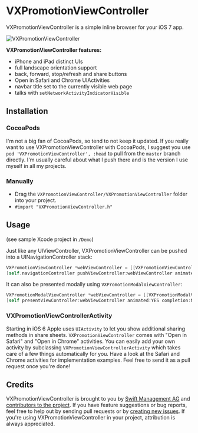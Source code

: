 # VXPromotionViewController

VXPromotionViewController is a simple inline browser for your iOS 7 app.

![VXPromotionViewController](http://cl.ly/SQVO/download/GitHub.png)

**VXPromotionViewController features:**

* iPhone and iPad distinct UIs
* full landscape orientation support
* back, forward, stop/refresh and share buttons
* Open in Safari and Chrome UIActivities
* navbar title set to the currently visible web page
* talks with `setNetworkActivityIndicatorVisible`

## Installation

### CocoaPods

I'm not a big fan of CocoaPods, so tend to not keep it updated. If you really want to use VXPromotionViewController with CocoaPods, I suggest you use `pod 'VXPromotionViewController', :head` to pull from the `master` branch directly. I'm usually careful about what I push there and is the version I use myself in all my projects.

### Manually

* Drag the `VXPromotionViewController/VXPromotionViewController` folder into your project.
* `#import "VXPromotionViewController.h"`

## Usage

(see sample Xcode project in `/Demo`)

Just like any UIViewController, VXPromotionViewController can be pushed into a UINavigationController stack:

```objective-c
VXPromotionViewController *webViewController = [[VXPromotionViewController alloc] initWithAddress:@"http://google.com"];
[self.navigationController pushViewController:webViewController animated:YES];
```

It can also be presented modally using `VXPromotionModalViewController`:

```objective-c
VXPromotionModalViewController *webViewController = [[VXPromotionModalViewController alloc] initWithAddress:@"http://google.com"];
[self presentViewController:webViewController animated:YES completion:NULL];
```

### VXPromotionViewControllerActivity

Starting in iOS 6 Apple uses `UIActivity` to let you show additional sharing methods in share sheets. `VXPromotionViewController` comes with "Open in Safari" and "Open in Chrome" activities. You can easily add your own activity by subclassing `VXPromotionViewControllerActivity` which takes care of a few things automatically for you. Have a look at the Safari and Chrome activities for implementation examples. Feel free to send it as a pull request once you're done!


## Credits

VXPromotionViewController is brought to you by [Swift Management AG](http://swiftmanagementag.com) and [contributors to the project](https://github.com/swiftmanagementag/VXPromotionViewController/contributors). If you have feature suggestions or bug reports, feel free to help out by sending pull requests or by [creating new issues](https://github.com/swiftmanagementag/VXPromotionViewController/issues/new). If you're using VXPromotionViewController in your project, attribution is always appreciated.
